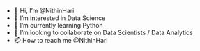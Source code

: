 - 👋 Hi, I’m @NithinHari
- 👀 I’m interested in Data Science
- 🌱 I’m currently learning Python
- 💞️ I’m looking to collaborate on Data Scientists / Data Analytics
- 📫 How to reach me @NithinHari

<!---
NithinHari/NithinHari is a ✨ special ✨ repository because its `README.md` (this file) appears on your GitHub profile.
You can click the Preview link to take a look at your changes.
--->
